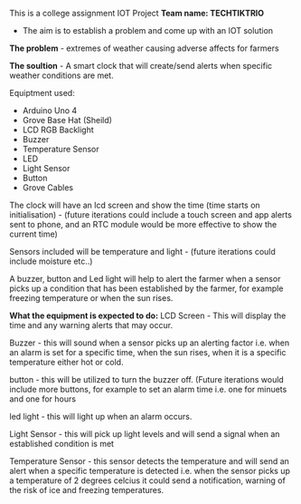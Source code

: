 This is a college assignment IOT Project **Team name: TECHTIKTRIO**
- The aim is to establish a problem and come up with an IOT solution 

**The problem** - extremes of weather causing adverse affects for farmers

**The soultion** - A smart clock that will create/send alerts when specific weather conditions are met.

Equiptment used:

- Arduino Uno 4
- Grove Base Hat (Sheild)
- LCD RGB Backlight
- Buzzer
- Temperature Sensor
- LED
- Light Sensor
- Button
- Grove Cables
  


The clock will have an lcd screen and show the time (time starts on initialisation) - (future iterations could include a touch screen and app alerts sent to phone, and an RTC module would be more effective to show the current time)

Sensors included will be temperature and light - (future iterations could include moisture etc..)

A buzzer, button and Led light will help to alert the farmer when a sensor picks up a condition that has been established by the farmer, for example freezing temperature or when the sun rises.

**What the equipment is expected to do:**
LCD Screen - This will display the time and any warning alerts that may occur.

Buzzer - this will sound when a sensor picks up an alerting factor i.e. when an alarm is set for a specific time, when the sun rises, when it is a specific temperature either hot or cold.

button - this will be utilized to turn the buzzer off. (Future iterations would include more buttons, for example to set an alarm time i.e. one for minuets and one for hours

led light - this will light up when an alarm occurs.

Light Sensor - this will pick up light levels and will send a signal when an established condition is met

Temperature Sensor - this sensor detects the temperature and will send an alert when a specific temperature is detected i.e. when the sensor picks up a temperature of 2 degrees celcius it could send a notification, warning of the risk of ice and freezing temperatures.

